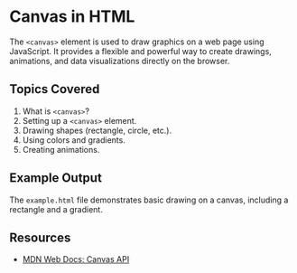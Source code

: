 # Canvas in HTML

The `<canvas>` element is used to draw graphics on a web page using JavaScript. It provides a flexible and powerful way to create drawings, animations, and data visualizations directly on the browser.

## Topics Covered
1. What is `<canvas>`?
2. Setting up a `<canvas>` element.
3. Drawing shapes (rectangle, circle, etc.).
4. Using colors and gradients.
5. Creating animations.

## Example Output
The `example.html` file demonstrates basic drawing on a canvas, including a rectangle and a gradient.

## Resources
- [MDN Web Docs: Canvas API](https://developer.mozilla.org/en-US/docs/Web/API/Canvas_API)
